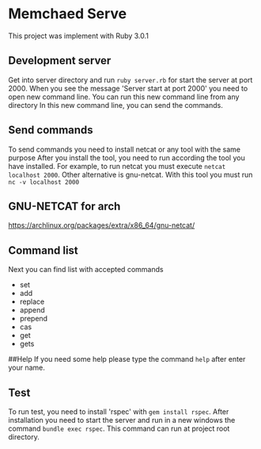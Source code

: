 # Memchaed Serve
This project was implement with Ruby 3.0.1


## Development server
Get into server directory and run `ruby server.rb` for start the server at port 2000.
When you see the message 'Server start at port 2000' you need to open new command line. You can run this new command line from any directory
In this new command line, you can send the commands.
## Send commands
To send commands you need to install netcat or any tool with the same purpose
After you install the tool, you need to run according the tool you have installed. For example, to run netcat
you must execute `netcat localhost 2000`.
Other alternative is gnu-netcat. With this tool you must run `nc -v localhost 2000 `

## GNU-NETCAT for arch
https://archlinux.org/packages/extra/x86_64/gnu-netcat/

## Command list
Next you can find list with accepted commands
* set
* add
* replace
* append
* prepend
* cas
* get
* gets

##Help
If you need some help please type the command `help` after enter your name.
## Test
To run test, you need to install 'rspec' with `gem install rspec`. After installation you need to start the server and run in a new windows the command `bundle exec rspec`.
This command can run at project root directory.
